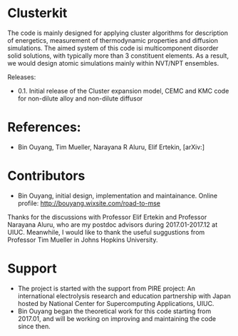 Clusterkit
==========

The code is mainly designed for applying cluster algorithms for description of energetics, measurement of thermodynamic properties and diffusion simulations. The aimed system of this code isi multicomponent disorder solid solutions, with typically more than 3 constituent elements. As a result, we would design atomic simulations mainly within NVT/NPT ensembles.


Releases:

* 0.1. Initial release of the Cluster expansion model, CEMC and KMC code for non-dilute alloy and non-dilute diffusor

References:
===========
* Bin Ouyang, Tim Mueller, Narayana R Aluru, Elif Ertekin, [arXiv:]

Contributors
============
* Bin Ouyang, initial design, implementation and maintainance. Online profile: http://bouyang.wixsite.com/road-to-mse

Thanks for the discussions with Professor Elif Ertekin and Professor Narayana Aluru, who are my postdoc advisors during 2017.01-2017.12 at UIUC. Meanwhile, I would like to thank the useful suggustions from Professor Tim Mueller in Johns Hopkins University.

Support
=======
* The project is started with the support from PIRE project: An international electrolysis research and education partnership with Japan hosted by National Center for Supercomputing Applications, UIUC.
* Bin Ouyang began the theoretical work for this code starting from 2017.01, and will be working on improving and maintaining the code since then.

